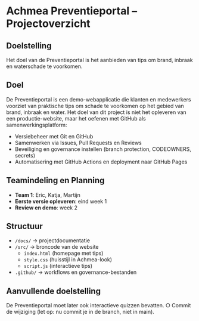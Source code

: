 # Achmea Preventieportal – Projectoverzicht

## Doelstelling
Het doel van de Preventieportal is het aanbieden van tips om brand, inbraak en waterschade te voorkomen.

## Doel
De Preventieportal is een demo-webapplicatie die klanten en medewerkers voorziet van praktische tips
om schade te voorkomen op het gebied van brand, inbraak en water.
Het doel van dit project is niet het opleveren van een productie-website, maar het oefenen met GitHub
als samenwerkingsplatform:
- Versiebeheer met Git en GitHub
- Samenwerken via Issues, Pull Requests en Reviews
- Beveiliging en governance instellen (branch protection, CODEOWNERS, secrets)
- Automatisering met GitHub Actions en deployment naar GitHub Pages
## Teamindeling en Planning
- **Team 1**: Eric, Katja, Martijn
- **Eerste versie opleveren**: eind week 1  
- **Review en demo**: week 2  

## Structuur
- `/docs/` → projectdocumentatie
- `/src/` → broncode van de website
  - `index.html` (homepage met tips)
  - `style.css` (huisstijl in Achmea-look)
  - `script.js` (interactieve tips)
- `.github/` → workflows en governance-bestanden
## Aanvullende doelstelling
De Preventieportal moet later ook interactieve quizzen bevatten.
		○ Commit de wijziging (let op: nu commit je in de branch, niet in main).
